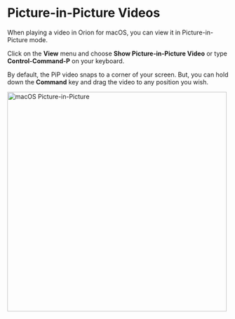 # Picture-in-Picture Videos

When playing a video in Orion for macOS, you can view it in Picture-in-Picture mode.

Click on the **View** menu and choose **Show Picture-in-Picture Video** or type **Control-Command-P** on your keyboard.

By default, the PiP video snaps to a corner of your screen. But, you can hold down the **Command** key and drag the video to any position you wish.

<img src="media/macos_pip.gif" width="500" alt="macOS Picture-in-Picture"><br />
